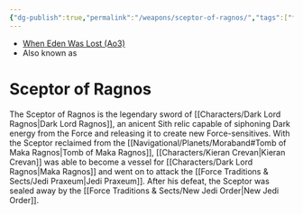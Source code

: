 ```yaml
---
{"dg-publish":true,"permalink":"/weapons/sceptor-of-ragnos/","tags":["fauna"],"noteIcon":"saber1"}
---
```


- [When Eden Was Lost (Ao3)](https://archiveofourown.org/works/19334440/chapters/45992584)
- Also known as
# Sceptor of Ragnos
The Sceptor of Ragnos is the legendary sword of [[Characters/Dark Lord Ragnos\|Dark Lord Ragnos]], an anicent Sith relic capable of siphoning Dark energy from the Force and releasing it to create new Force-sensitives. With the Sceptor reclaimed from the [[Navigational/Planets/Moraband#Tomb of Maka Ragnos\|Tomb of Maka Ragnos]], [[Characters/Kieran Crevan\|Kieran Crevan]] was able to become a vessel for [[Characters/Dark Lord Ragnos\|Maka Ragnos]] and went on to attack the [[Force Traditions & Sects/Jedi Praxeum\|Jedi Praxeum]]. After his defeat, the Sceptor was sealed away by the [[Force Traditions & Sects/New Jedi Order\|New Jedi Order]].